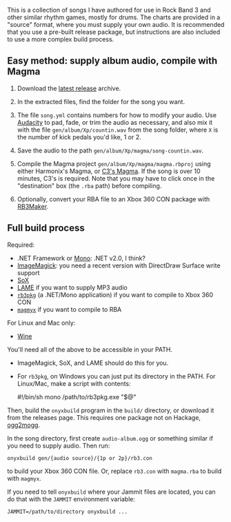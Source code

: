 This is a collection of songs I have authored for use in Rock Band 3 and other
similar rhythm games, mostly for drums. The charts are provided in a "source"
format, where you must supply your own audio. It is recommended that you use a
pre-built release package, but instructions are also included to use a more
complex build process.

## Easy method: supply album audio, compile with Magma

  1. Download the [latest release][releases] archive.

[releases]: https://github.com/mtolly/onyxite-customs/releases

  2. In the extracted files, find the folder for the song you want.

  3. The file `song.yml` contains numbers for how to modify your audio.
    Use [Audacity][] to pad, fade, or trim the audio as necessary, and also mix
    it with the file `gen/album/Xp/countin.wav` from the song folder, where
    `X` is the number of kick pedals you'd like, 1 or 2.

[Audacity]: http://audacity.sourceforge.net/

  4. Save the audio to the path `gen/album/Xp/magma/song-countin.wav`.

  5. Compile the Magma project `gen/album/Xp/magma/magma.rbproj` using either
    Harmonix's Magma, or [C3's Magma][c3magma]. If the song is over 10 minutes,
    C3's is required. Note that you may have to click once in the
    "destination" box (the `.rba` path) before compiling.

[c3magma]: http://www.pksage.com/ccc/forums/viewtopic.php?f=12&t=381

  6. Optionally, convert your RBA file to an Xbox 360 CON package with
    [RB3Maker][].

[RB3Maker]: http://rockband.scorehero.com/forum/viewtopic.php?t=34542

## Full build process

Required:

* .NET Framework or [Mono](http://www.mono-project.com):
  .NET v2.0, I think?
* [ImageMagick](http://www.imagemagick.org):
  you need a recent version with DirectDraw Surface write support
* [SoX](http://sox.sourceforge.net/)
* [LAME](http://lame.sourceforge.net/) if you want to supply MP3 audio
* [`rb3pkg`](https://github.com/mtolly/rb3tools/releases/download/v0.1/rb3pkg_v0.1_dotnet.zip)
  (a .NET/Mono application) if you want to compile to Xbox 360 CON
* [`magmyx`](https://github.com/mtolly/magmyx) if you want to compile to RBA

For Linux and Mac only:

* [Wine](http://www.winehq.org)

You'll need all of the above to be accessible in your PATH.

* ImageMagick, SoX, and LAME should do this for you.
* For `rb3pkg`, on Windows you can just put its directory in the PATH.
  For Linux/Mac, make a script with contents:

    #!/bin/sh
    mono /path/to/rb3pkg.exe "$@"

Then, build the `onyxbuild` program in the `build/` directory, or download it
from the releases page. This requires one package not on Hackage,
[ogg2mogg](https://github.com/mtolly/rb3tools/tree/master/ogg2mogg).

In the song directory, first create `audio-album.ogg` or something similar if
you need to supply audio. Then run:

    onyxbuild gen/{audio source}/{1p or 2p}/rb3.con

to build your Xbox 360 CON file. Or, replace `rb3.con` with `magma.rba` to 
build with `magmyx`.

If you need to tell `onyxbuild` where your Jammit files are located, you can
do that with the `JAMMIT` environment variable:

    JAMMIT=/path/to/directory onyxbuild ...
